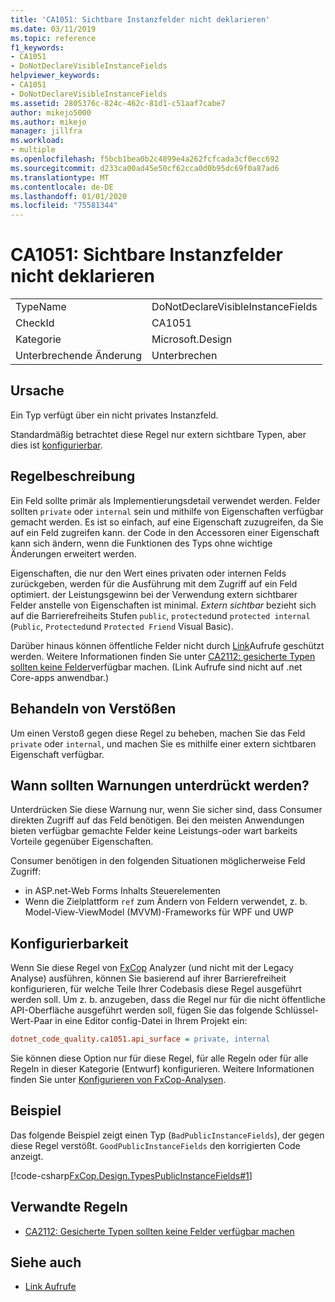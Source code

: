 ```yaml
---
title: 'CA1051: Sichtbare Instanzfelder nicht deklarieren'
ms.date: 03/11/2019
ms.topic: reference
f1_keywords:
- CA1051
- DoNotDeclareVisibleInstanceFields
helpviewer_keywords:
- CA1051
- DoNotDeclareVisibleInstanceFields
ms.assetid: 2805376c-824c-462c-81d1-c51aaf7cabe7
author: mikejo5000
ms.author: mikejo
manager: jillfra
ms.workload:
- multiple
ms.openlocfilehash: f5bcb1bea0b2c4899e4a262fcfcada3cf0ecc692
ms.sourcegitcommit: d233ca00ad45e50cf62cca0d0b95dc69f0a87ad6
ms.translationtype: MT
ms.contentlocale: de-DE
ms.lasthandoff: 01/01/2020
ms.locfileid: "75581344"
---
```

# <a name="ca1051-do-not-declare-visible-instance-fields"></a>CA1051: Sichtbare Instanzfelder nicht deklarieren

|||
|-|-|
|TypeName|DoNotDeclareVisibleInstanceFields|
|CheckId|CA1051|
|Kategorie|Microsoft.Design|
|Unterbrechende Änderung|Unterbrechen|

## <a name="cause"></a>Ursache

Ein Typ verfügt über ein nicht privates Instanzfeld.

Standardmäßig betrachtet diese Regel nur extern sichtbare Typen, aber dies ist [konfigurierbar](#configurability).

## <a name="rule-description"></a>Regelbeschreibung

Ein Feld sollte primär als Implementierungsdetail verwendet werden. Felder sollten `private` oder `internal` sein und mithilfe von Eigenschaften verfügbar gemacht werden. Es ist so einfach, auf eine Eigenschaft zuzugreifen, da Sie auf ein Feld zugreifen kann. der Code in den Accessoren einer Eigenschaft kann sich ändern, wenn die Funktionen des Typs ohne wichtige Änderungen erweitert werden.

Eigenschaften, die nur den Wert eines privaten oder internen Felds zurückgeben, werden für die Ausführung mit dem Zugriff auf ein Feld optimiert. der Leistungsgewinn bei der Verwendung extern sichtbarer Felder anstelle von Eigenschaften ist minimal. *Extern sichtbar* bezieht sich auf die Barrierefreiheits Stufen `public`, `protected`und `protected internal` (`Public`, `Protected`und `Protected Friend` Visual Basic).

Darüber hinaus können öffentliche Felder nicht durch [Link](/dotnet/framework/misc/link-demands)Aufrufe geschützt werden. Weitere Informationen finden Sie unter [CA2112: gesicherte Typen sollten keine Felder](../code-quality/ca2112.md)verfügbar machen. (Link Aufrufe sind nicht auf .net Core-apps anwendbar.)

## <a name="how-to-fix-violations"></a>Behandeln von Verstößen

Um einen Verstoß gegen diese Regel zu beheben, machen Sie das Feld `private` oder `internal`, und machen Sie es mithilfe einer extern sichtbaren Eigenschaft verfügbar.

## <a name="when-to-suppress-warnings"></a>Wann sollten Warnungen unterdrückt werden?

Unterdrücken Sie diese Warnung nur, wenn Sie sicher sind, dass Consumer direkten Zugriff auf das Feld benötigen. Bei den meisten Anwendungen bieten verfügbar gemachte Felder keine Leistungs-oder wart barkeits Vorteile gegenüber Eigenschaften.

Consumer benötigen in den folgenden Situationen möglicherweise Feld Zugriff:

- in ASP.net-Web Forms Inhalts Steuerelementen
- Wenn die Zielplattform `ref` zum Ändern von Feldern verwendet, z. b. Model-View-ViewModel (MVVM)-Frameworks für WPF und UWP

## <a name="configurability"></a>Konfigurierbarkeit

Wenn Sie diese Regel von [FxCop](install-fxcop-analyzers.md) Analyzer (und nicht mit der Legacy Analyse) ausführen, können Sie basierend auf ihrer Barrierefreiheit konfigurieren, für welche Teile Ihrer Codebasis diese Regel ausgeführt werden soll. Um z. b. anzugeben, dass die Regel nur für die nicht öffentliche API-Oberfläche ausgeführt werden soll, fügen Sie das folgende Schlüssel-Wert-Paar in eine Editor config-Datei in Ihrem Projekt ein:

```ini
dotnet_code_quality.ca1051.api_surface = private, internal
```

Sie können diese Option nur für diese Regel, für alle Regeln oder für alle Regeln in dieser Kategorie (Entwurf) konfigurieren. Weitere Informationen finden Sie unter [Konfigurieren von FxCop-Analysen](configure-fxcop-analyzers.md).

## <a name="example"></a>Beispiel

Das folgende Beispiel zeigt einen Typ (`BadPublicInstanceFields`), der gegen diese Regel verstößt. `GoodPublicInstanceFields` den korrigierten Code anzeigt.

[!code-csharp[FxCop.Design.TypesPublicInstanceFields#1](../code-quality/codesnippet/CSharp/ca1051-do-not-declare-visible-instance-fields_1.cs)]

## <a name="related-rules"></a>Verwandte Regeln

- [CA2112: Gesicherte Typen sollten keine Felder verfügbar machen](../code-quality/ca2112.md)

## <a name="see-also"></a>Siehe auch

- [Link Aufrufe](/dotnet/framework/misc/link-demands)
